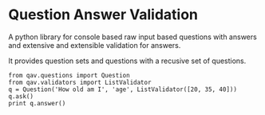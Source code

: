 # Question Answer Validation
A python library for console based raw input based questions with answers and
extensive and extensible validation for answers.

It provides question sets and questions with a recusive set of questions.

```
from qav.questions import Question
from qav.validators import ListValidator
q = Question('How old am I', 'age', ListValidator([20, 35, 40]))
q.ask()
print q.answer()
```
